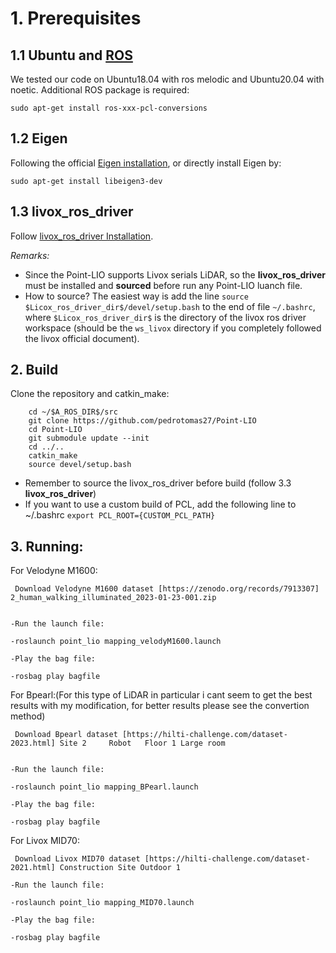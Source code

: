 # **1. Prerequisites**

## **1.1 Ubuntu and [ROS](https://www.ros.org/)**
We tested our code on Ubuntu18.04 with ros melodic and Ubuntu20.04 with noetic. Additional ROS package is required:
```
sudo apt-get install ros-xxx-pcl-conversions
```

## **1.2 Eigen**
Following the official [Eigen installation](eigen.tuxfamily.org/index.php?title=Main_Page), or directly install Eigen by:
```
sudo apt-get install libeigen3-dev
```

## **1.3 livox_ros_driver**
Follow [livox_ros_driver Installation](https://github.com/Livox-SDK/livox_ros_driver).

*Remarks:*
- Since the Point-LIO supports Livox serials LiDAR, so the **livox_ros_driver** must be installed and **sourced** before run any Point-LIO luanch file.
- How to source? The easiest way is add the line ``` source $Licox_ros_driver_dir$/devel/setup.bash ``` to the end of file ``` ~/.bashrc ```, where ``` $Licox_ros_driver_dir$ ``` is the directory of the livox ros driver workspace (should be the ``` ws_livox ``` directory if you completely followed the livox official document).

## 2. Build
Clone the repository and catkin_make:

```
    cd ~/$A_ROS_DIR$/src
    git clone https://github.com/pedrotomas27/Point-LIO
    cd Point-LIO
    git submodule update --init
    cd ../..
    catkin_make
    source devel/setup.bash
```
- Remember to source the livox_ros_driver before build (follow 3.3 **livox_ros_driver**)
- If you want to use a custom build of PCL, add the following line to ~/.bashrc
```export PCL_ROOT={CUSTOM_PCL_PATH}```

## 3. Running:
For Velodyne M1600:

     Download Velodyne M1600 dataset [https://zenodo.org/records/7913307] 2_human_walking_illuminated_2023-01-23-001.zip
 
    
    -Run the launch file:
    
    -roslaunch point_lio mapping_velodyM1600.launch
    
    -Play the bag file:
    
    -rosbag play bagfile

For Bpearl:(For this type of LiDAR in particular i cant seem to get the best results with my modification, for better results please see the convertion method)

     Download Bpearl dataset [https://hilti-challenge.com/dataset-2023.html] Site 2 	Robot 	Floor 1 Large room
    
   
    -Run the launch file:
    
    -roslaunch point_lio mapping_BPearl.launch
    
    -Play the bag file:
    
    -rosbag play bagfile
    
For Livox MID70:

     Download Livox MID70 dataset [https://hilti-challenge.com/dataset-2021.html] Construction Site Outdoor 1
    
    -Run the launch file:
    
    -roslaunch point_lio mapping_MID70.launch
    
    -Play the bag file:
    
    -rosbag play bagfile



    
